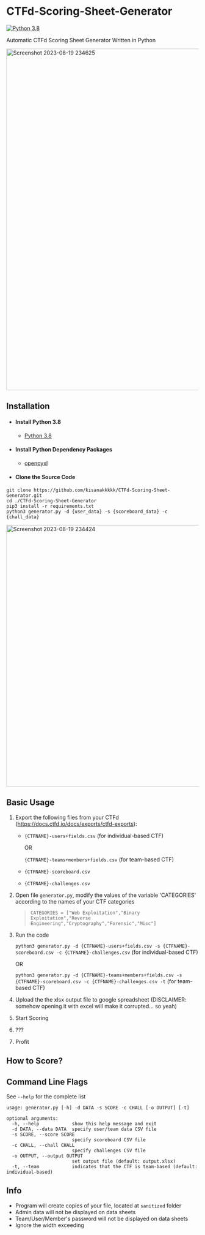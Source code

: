 # CTFd-Scoring-Sheet-Generator
[![Python 3.8](https://img.shields.io/badge/Python-3.8-blue.svg)](https://www.python.org/downloads/)

Automatic CTFd Scoring Sheet Generator Written in Python 

<img width="892" alt="Screenshot 2023-08-19 234625" src="https://github.com/kisanakkkkk/CTFd-Scoring-Sheet-Generator/assets/70153248/abb87192-5834-4f78-a16b-f44d4f1618d2">

## Installation
  - #### **Install Python 3.8**
    - [Python 3.8](https://www.python.org/downloads/)
  - #### **Install Python Dependency Packages**
    - [openpyxl](https://pypi.org/project/openpyxl/3.1.2/)
  - #### **Clone the Source Code**

```
git clone https://github.com/kisanakkkkk/CTFd-Scoring-Sheet-Generator.git
cd ./CTFd-Scoring-Sheet-Generator
pip3 install -r requirements.txt
python3 generator.py -d {user_data} -s {scoreboard_data} -c {chall_data}
```
<img width="683" alt="Screenshot 2023-08-19 234424" src="https://github.com/kisanakkkkk/CTFd-Scoring-Sheet-Generator/assets/70153248/593127d7-6b0e-42b2-ad91-9d59a6bc8e35">


## Basic Usage
1. Export the following files from your CTFd (https://docs.ctfd.io/docs/exports/ctfd-exports):
   * `{CTFNAME}-users+fields.csv` (for individual-based CTF)
    
        OR
    
        `{CTFNAME}-teams+members+fields.csv` (for team-based CTF)
   * `{CTFNAME}-scoreboard.csv`
   * `{CTFNAME}-challenges.csv`
2. Open file `generator.py`, modify the values of the variable 'CATEGORIES' according to the names of your CTF categories

    > `CATEGORIES = ["Web Exploitation","Binary Exploitation","Reverse Engineering","Cryptography","Forensic","Misc"]`

3. Run the code

    `python3 generator.py -d {CTFNAME}-users+fields.csv -s {CTFNAME}-scoreboard.csv -c {CTFNAME}-challenges.csv` (for individual-based CTF)
    
    OR

    `python3 generator.py -d {CTFNAME}-teams+members+fields.csv -s {CTFNAME}-scoreboard.csv -c {CTFNAME}-challenges.csv -t` (for team-based CTF)
4. Upload the the xlsx output file to google spreadsheet (DISCLAIMER: somehow opening it with excel will make it corrupted... so yeah)
5. Start Scoring
6. ???
7. Profit

## How to Score?

## Command Line Flags
See `--help` for the complete list
```text
usage: generator.py [-h] -d DATA -s SCORE -c CHALL [-o OUTPUT] [-t]

optional arguments:
  -h, --help            show this help message and exit
  -d DATA, --data DATA  specify user/team data CSV file
  -s SCORE, --score SCORE
                        specify scoreboard CSV file
  -c CHALL, --chall CHALL
                        specify challenges CSV file
  -o OUTPUT, --output OUTPUT
                        set output file (default: output.xlsx)
  -t, --team            indicates that the CTF is team-based (default: individual-based)
```

## Info
- Program will create copies of your file, located at `sanitized` folder
- Admin data will not be displayed on data sheets
- Team/User/Member's password will not be displayed on data sheets
- Ignore the width exceeding
